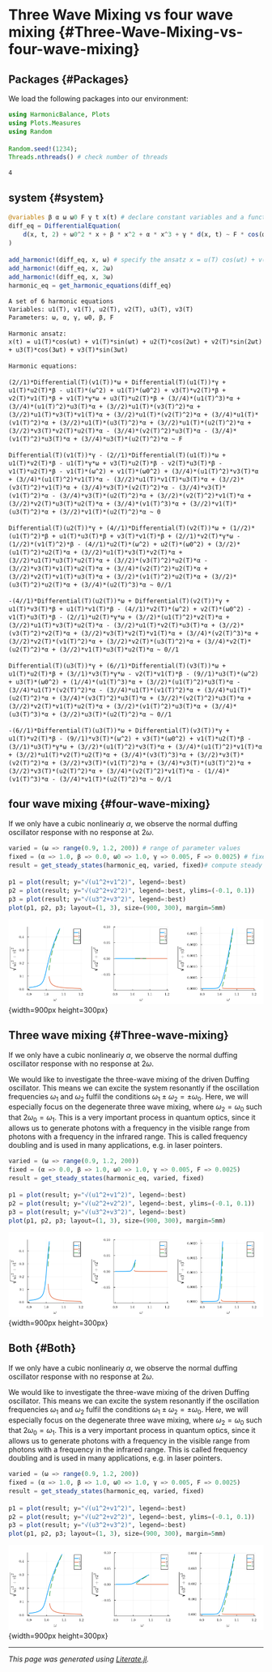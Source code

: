 


# Three Wave Mixing vs four wave mixing {#Three-Wave-Mixing-vs-four-wave-mixing}

## Packages {#Packages}

We load the following packages into our environment:

```julia
using HarmonicBalance, Plots
using Plots.Measures
using Random

Random.seed!(1234);
Threads.nthreads() # check number of threads
```


```ansi
4
```


## system {#system}

```julia
@variables β α ω ω0 F γ t x(t) # declare constant variables and a function x(t)
diff_eq = DifferentialEquation(
    d(x, t, 2) + ω0^2 * x + β * x^2 + α * x^3 + γ * d(x, t) ~ F * cos(ω * t), x
)

add_harmonic!(diff_eq, x, ω) # specify the ansatz x = u(T) cos(ωt) + v(T) sin(ωt)
add_harmonic!(diff_eq, x, 2ω)
add_harmonic!(diff_eq, x, 3ω)
harmonic_eq = get_harmonic_equations(diff_eq)
```


```ansi
A set of 6 harmonic equations
Variables: u1(T), v1(T), u2(T), v2(T), u3(T), v3(T)
Parameters: ω, α, γ, ω0, β, F

Harmonic ansatz: 
x(t) = u1(T)*cos(ωt) + v1(T)*sin(ωt) + u2(T)*cos(2ωt) + v2(T)*sin(2ωt) + u3(T)*cos(3ωt) + v3(T)*sin(3ωt)

Harmonic equations:

(2//1)*Differential(T)(v1(T))*ω + Differential(T)(u1(T))*γ + u1(T)*u2(T)*β - u1(T)*(ω^2) + u1(T)*(ω0^2) + v3(T)*v2(T)*β + v2(T)*v1(T)*β + v1(T)*γ*ω + u3(T)*u2(T)*β + (3//4)*(u1(T)^3)*α + (3//4)*(u1(T)^2)*u3(T)*α + (3//2)*u1(T)*(v3(T)^2)*α + (3//2)*u1(T)*v3(T)*v1(T)*α + (3//2)*u1(T)*(v2(T)^2)*α + (3//4)*u1(T)*(v1(T)^2)*α + (3//2)*u1(T)*(u3(T)^2)*α + (3//2)*u1(T)*(u2(T)^2)*α + (3//2)*v3(T)*v2(T)*u2(T)*α - (3//4)*(v2(T)^2)*u3(T)*α - (3//4)*(v1(T)^2)*u3(T)*α + (3//4)*u3(T)*(u2(T)^2)*α ~ F

Differential(T)(v1(T))*γ - (2//1)*Differential(T)(u1(T))*ω + u1(T)*v2(T)*β - u1(T)*γ*ω + v3(T)*u2(T)*β - v2(T)*u3(T)*β - v1(T)*u2(T)*β - v1(T)*(ω^2) + v1(T)*(ω0^2) + (3//4)*(u1(T)^2)*v3(T)*α + (3//4)*(u1(T)^2)*v1(T)*α - (3//2)*u1(T)*v1(T)*u3(T)*α + (3//2)*(v3(T)^2)*v1(T)*α + (3//4)*v3(T)*(v2(T)^2)*α - (3//4)*v3(T)*(v1(T)^2)*α - (3//4)*v3(T)*(u2(T)^2)*α + (3//2)*(v2(T)^2)*v1(T)*α + (3//2)*v2(T)*u3(T)*u2(T)*α + (3//4)*(v1(T)^3)*α + (3//2)*v1(T)*(u3(T)^2)*α + (3//2)*v1(T)*(u2(T)^2)*α ~ 0

Differential(T)(u2(T))*γ + (4//1)*Differential(T)(v2(T))*ω + (1//2)*(u1(T)^2)*β + u1(T)*u3(T)*β + v3(T)*v1(T)*β + (2//1)*v2(T)*γ*ω - (1//2)*(v1(T)^2)*β - (4//1)*u2(T)*(ω^2) + u2(T)*(ω0^2) + (3//2)*(u1(T)^2)*u2(T)*α + (3//2)*u1(T)*v3(T)*v2(T)*α + (3//2)*u1(T)*u3(T)*u2(T)*α + (3//2)*(v3(T)^2)*u2(T)*α - (3//2)*v3(T)*v1(T)*u2(T)*α + (3//4)*(v2(T)^2)*u2(T)*α + (3//2)*v2(T)*v1(T)*u3(T)*α + (3//2)*(v1(T)^2)*u2(T)*α + (3//2)*(u3(T)^2)*u2(T)*α + (3//4)*(u2(T)^3)*α ~ 0//1

-(4//1)*Differential(T)(u2(T))*ω + Differential(T)(v2(T))*γ + u1(T)*v3(T)*β + u1(T)*v1(T)*β - (4//1)*v2(T)*(ω^2) + v2(T)*(ω0^2) - v1(T)*u3(T)*β - (2//1)*u2(T)*γ*ω + (3//2)*(u1(T)^2)*v2(T)*α + (3//2)*u1(T)*v3(T)*u2(T)*α - (3//2)*u1(T)*v2(T)*u3(T)*α + (3//2)*(v3(T)^2)*v2(T)*α + (3//2)*v3(T)*v2(T)*v1(T)*α + (3//4)*(v2(T)^3)*α + (3//2)*v2(T)*(v1(T)^2)*α + (3//2)*v2(T)*(u3(T)^2)*α + (3//4)*v2(T)*(u2(T)^2)*α + (3//2)*v1(T)*u3(T)*u2(T)*α ~ 0//1

Differential(T)(u3(T))*γ + (6//1)*Differential(T)(v3(T))*ω + u1(T)*u2(T)*β + (3//1)*v3(T)*γ*ω - v2(T)*v1(T)*β - (9//1)*u3(T)*(ω^2) + u3(T)*(ω0^2) + (1//4)*(u1(T)^3)*α + (3//2)*(u1(T)^2)*u3(T)*α - (3//4)*u1(T)*(v2(T)^2)*α - (3//4)*u1(T)*(v1(T)^2)*α + (3//4)*u1(T)*(u2(T)^2)*α + (3//4)*(v3(T)^2)*u3(T)*α + (3//2)*(v2(T)^2)*u3(T)*α + (3//2)*v2(T)*v1(T)*u2(T)*α + (3//2)*(v1(T)^2)*u3(T)*α + (3//4)*(u3(T)^3)*α + (3//2)*u3(T)*(u2(T)^2)*α ~ 0//1

-(6//1)*Differential(T)(u3(T))*ω + Differential(T)(v3(T))*γ + u1(T)*v2(T)*β - (9//1)*v3(T)*(ω^2) + v3(T)*(ω0^2) + v1(T)*u2(T)*β - (3//1)*u3(T)*γ*ω + (3//2)*(u1(T)^2)*v3(T)*α + (3//4)*(u1(T)^2)*v1(T)*α + (3//2)*u1(T)*v2(T)*u2(T)*α + (3//4)*(v3(T)^3)*α + (3//2)*v3(T)*(v2(T)^2)*α + (3//2)*v3(T)*(v1(T)^2)*α + (3//4)*v3(T)*(u3(T)^2)*α + (3//2)*v3(T)*(u2(T)^2)*α + (3//4)*(v2(T)^2)*v1(T)*α - (1//4)*(v1(T)^3)*α - (3//4)*v1(T)*(u2(T)^2)*α ~ 0//1

```


## four wave mixing {#four-wave-mixing}

If we only have a cubic nonlineariy $\alpha$, we observe the normal duffing oscillator response with no response at $2\omega$.

```julia
varied = (ω => range(0.9, 1.2, 200)) # range of parameter values
fixed = (α => 1.0, β => 0.0, ω0 => 1.0, γ => 0.005, F => 0.0025) # fixed parameters
result = get_steady_states(harmonic_eq, varied, fixed)# compute steady states

p1 = plot(result; y="√(u1^2+v1^2)", legend=:best)
p2 = plot(result; y="√(u2^2+v2^2)", legend=:best, ylims=(-0.1, 0.1))
p3 = plot(result; y="√(u3^2+v3^2)", legend=:best)
plot(p1, p2, p3; layout=(1, 3), size=(900, 300), margin=5mm)
```

![](lyotyow.png){width=900px height=300px}

## Three wave mixing {#Three-wave-mixing}

If we only have a cubic nonlineariy $\alpha$, we observe the normal duffing oscillator response with no response at $2\omega$.

We would like to investigate the three-wave mixing of the driven Duffing oscillator. This means we can excite the system resonantly if the oscillation frequencies $\omega_1$ and $\omega_2$ fulfil the conditions $\omega_1\pm\omega_2=\pm\omega_0$. Here, we will especially focus on the degenerate three wave mixing, where $\omega_2=\omega_0$ such that $2\omega_0=\omega_1$. This is a very important process in quantum optics, since it allows us to generate photons with a frequency in the visible range from photons with a frequency in the infrared range. This is called frequency doubling and is used in many applications, e.g. in laser pointers.

```julia
varied = (ω => range(0.9, 1.2, 200))
fixed = (α => 0.0, β => 1.0, ω0 => 1.0, γ => 0.005, F => 0.0025)
result = get_steady_states(harmonic_eq, varied, fixed)

p1 = plot(result; y="√(u1^2+v1^2)", legend=:best)
p2 = plot(result; y="√(u2^2+v2^2)", legend=:best, ylims=(-0.1, 0.1))
p3 = plot(result; y="√(u3^2+v3^2)", legend=:best)
plot(p1, p2, p3; layout=(1, 3), size=(900, 300), margin=5mm)
```

![](qzywspd.png){width=900px height=300px}

## Both {#Both}

If we only have a cubic nonlineariy $\alpha$, we observe the normal duffing oscillator response with no response at $2\omega$.

We would like to investigate the three-wave mixing of the driven Duffing oscillator. This means we can excite the system resonantly if the oscillation frequencies $\omega_1$ and $\omega_2$ fulfil the conditions $\omega_1\pm\omega_2=\pm\omega_0$. Here, we will especially focus on the degenerate three wave mixing, where $\omega_2=\omega_0$ such that $2\omega_0=\omega_1$. This is a very important process in quantum optics, since it allows us to generate photons with a frequency in the visible range from photons with a frequency in the infrared range. This is called frequency doubling and is used in many applications, e.g. in laser pointers.

```julia
varied = (ω => range(0.9, 1.2, 200))
fixed = (α => 1.0, β => 1.0, ω0 => 1.0, γ => 0.005, F => 0.0025)
result = get_steady_states(harmonic_eq, varied, fixed)

p1 = plot(result; y="√(u1^2+v1^2)", legend=:best)
p2 = plot(result; y="√(u2^2+v2^2)", legend=:best, ylims=(-0.1, 0.1))
p3 = plot(result; y="√(u3^2+v3^2)", legend=:best)
plot(p1, p2, p3; layout=(1, 3), size=(900, 300), margin=5mm)
```

![](tgjilty.png){width=900px height=300px}


---


_This page was generated using [Literate.jl](https://github.com/fredrikekre/Literate.jl)._
